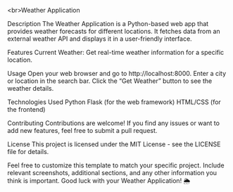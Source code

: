 <br\>Weather Application

Description
The Weather Application is a Python-based web app that provides weather forecasts for different locations. 
It fetches data from an external weather API and displays it in a user-friendly interface.

Features
Current Weather: Get real-time weather information for a specific location.

Usage
Open your web browser and go to http://localhost:8000.
Enter a city or location in the search bar.
Click the “Get Weather” button to see the weather details.

Technologies Used
Python
Flask (for the web framework)
HTML/CSS (for the frontend)

Contributing
Contributions are welcome! If you find any issues or want to add new features, feel free to submit a pull request.

License
This project is licensed under the MIT License - see the LICENSE file for details.

Feel free to customize this template to match your specific project. Include relevant screenshots, 
additional sections, and any other information you think is important. Good luck with your Weather Application! 🌦️
